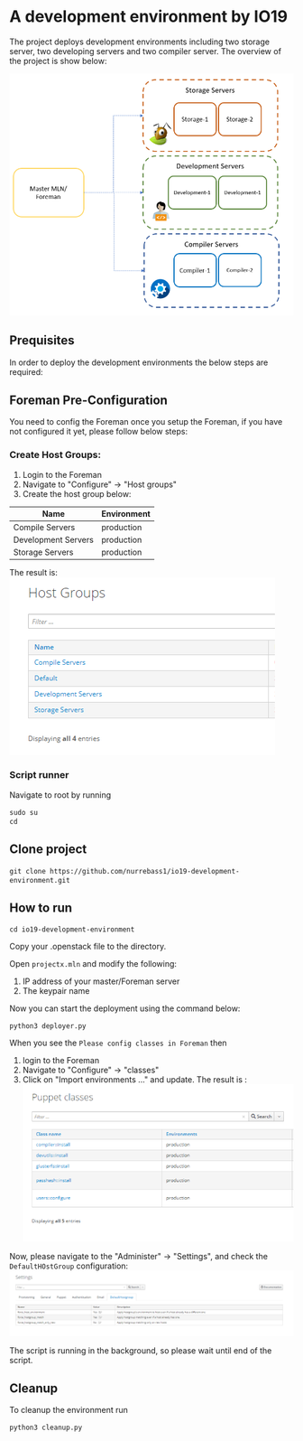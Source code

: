 # A development environment by IO19
The project deploys development environments including two storage server, two developing servers and two compiler server.
The overview of the project is show below:

![Overview](https://github.com/nurrebass1/io19-development-environment/blob/master/Images/overview.PNG?raw=true)

## Prequisites
In order to deploy the development environments the below steps are required:

## Foreman Pre-Configuration

You need to config the Foreman once you setup the Foreman, if you have not configured it yet, please follow below steps:
### Create Host Groups:

1) Login to the Foreman  
2) Navigate to "Configure" &rarr; "Host groups"  
3) Create the host group below:

| Name                | Environment |
| ------------------- | ----------- |
| Compile Servers     | production  |
| Development Servers | production  |
| Storage Servers     | production  |

The result is:
![host_group](https://github.com/nurrebass1/io19-development-environment/blob/master/Images/host_group.PNG?raw=true)

### Script runner
Navigate to root by running 

```
sudo su
cd
```
## Clone project
```
git clone https://github.com/nurrebass1/io19-development-environment.git 
```

## How to run
```
cd io19-development-environment
```
Copy your .openstack file to the directory.  

Open `projectx.mln` and modify the following:  
1) IP address of your master/Foreman server
2) The keypair name  

Now you can start the deployment using the command below:  

```
python3 deployer.py
```

When you see the ` Please config classes in Foreman ` then 
1) login to the Foreman 
2) Navigate to "Configure" &rarr; "classes"
3) Click on "Import environments ..." and update.
The result is :
![classes](https://github.com/nurrebass1/io19-development-environment/blob/master/Images/classes.PNG?raw=true)

Now, please navigate to the "Administer" &rarr; "Settings", and check the `DefaultHOstGroup` configuration:
![DefaultHOstGroup](https://github.com/nurrebass1/io19-development-environment/blob/master/Images/plugin_settings.PNG?raw=true)

The script is running in the background, so please wait until end of the script.

## Cleanup
To cleanup the environment run

```
python3 cleanup.py
```




